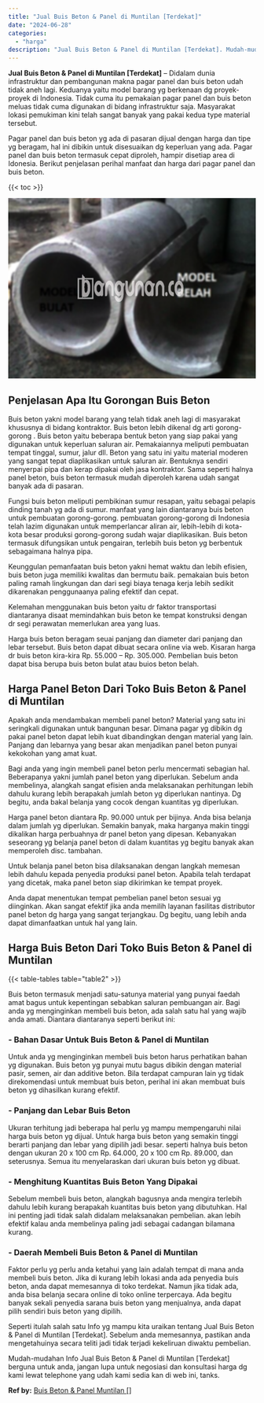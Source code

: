 ```yaml
---
title: "Jual Buis Beton & Panel di Muntilan [Terdekat]"
date: "2024-06-28"
categories: 
  - "harga"
description: "Jual Buis Beton & Panel di Muntilan [Terdekat]. Mudah-mudahan Info Jual Buis Beton & Panel di Muntilan [Terdekat] berguna untuk anda, jangan lupa untuk neg..."
---
```


**Jual Buis Beton & Panel di Muntilan \[Terdekat\]** – Didalam dunia infrastruktur dan pembangunan makna pagar panel dan buis beton udah tidak aneh lagi. Keduanya yaitu model barang yg berkenaan dg proyek-proyek di Indonesia. Tidak cuma itu pemakaian pagar panel dan buis beton meluas tidak cuma digunakan di bidang infrastruktur saja. Masyarakat lokasi pemukiman kini telah sangat banyak yang pakai kedua type material tersebut.

Pagar panel dan buis beton yg ada di pasaran dijual dengan harga dan tipe yg beragam, hal ini dibikin untuk disesuaikan dg keperluan yang ada. Pagar panel dan buis beton termasuk cepat diproleh, hampir disetiap area di Idonesia. Berikut penjelasan perihal manfaat dan harga dari pagar panel dan buis beton.

{{< toc >}}

![Jual Buis Beton & Panel di Muntilan [Terdekat]](/images/jual-panel-buis-beton-murah-08.png)

## Penjelasan Apa Itu Gorongan Buis Beton

Buis beton yakni model barang yang telah tidak aneh lagi di masyarakat khususnya di bidang kontraktor. Buis beton lebih dikenal dg arti gorong-gorong . Buis beton yaitu beberapa bentuk beton yang siap pakai yang digunakan untuk keperluan saluran air. Pemakaiannya meliputi pembuatan tempat tinggal, sumur, jalur dll. Beton yang satu ini yaitu material moderen yang sangat tepat diaplikasikan untuk saluran air. Bentuknya sendiri menyerpai pipa dan kerap dipakai oleh jasa kontraktor. Sama seperti halnya panel beton, buis beton termasuk mudah diperoleh karena udah sangat banyak ada di pasaran.

Fungsi buis beton meliputi pembikinan sumur resapan, yaitu sebagai pelapis dinding tanah yg ada di sumur. manfaat yang lain diantaranya buis beton untuk pembuatan gorong-gorong. pembuatan gorong-gorong di Indonesia telah lazim digunakan untuk memperlancar aliran air, lebih-lebih di kota-kota besar produksi gorong-gorong sudah wajar diaplikasikan. Buis beton termasuk difungsikan untuk pengairan, terlebih buis beton yg berbentuk sebagaimana halnya pipa.

Keunggulan pemanfaatan buis beton yakni hemat waktu dan lebih efisien, buis beton juga memiliki kwalitas dan bermutu baik. pemakaian buis beton paling ramah lingkungan dan dari segi biaya tenaga kerja lebih sedikit dikarenakan penggunaanya paling efektif dan cepat.

Kelemahan menggunakan buis beton yaitu dr faktor transportasi diantaranya disaat memindahkan buis beton ke tempat konstruksi dengan dr segi perawatan memerlukan area yang luas.

Harga buis beton beragam seuai panjang dan diameter dari panjang dan lebar tersebut. Buis beton dapat dibuat secara online via web. Kisaran harga dr buis beton kira-kira Rp. 55.000 – Rp. 305.000. Pembelian buis beton dapat bisa berupa buis beton bulat atau buios beton belah.

## Harga Panel Beton Dari Toko Buis Beton & Panel di Muntilan

Apakah anda mendambakan membeli panel beton? Material yang satu ini seringkali digunakan untuk bangunan besar. Dimana pagar yg dibikin dg pakai panel beton dapat lebih kuat dibandingkan dengan material yang lain. Panjang dan lebarnya yang besar akan menjadikan panel beton punyai kekokohan yang amat kuat.

Bagi anda yang ingin membeli panel beton perlu mencermati sebagian hal. Beberapanya yakni jumlah panel beton yang diperlukan. Sebelum anda membelinya, alangkah sangat efisien anda melaksanakan perhitungan lebih dahulu kurang lebih berapakah jumlah beton yg diperlukan nantinya. Dg begitu, anda bakal belanja yang cocok dengan kuantitas yg diperlukan.

Harga panel beton diantara Rp. 90.000 untuk per bijinya. Anda bisa belanja dalam jumlah yg diperlukan. Semakin banyak, maka harganya makin tinggi dikalikan harga perbuahnya dr panel beton yang dipesan. Kebanyakan seseorang yg belanja panel beton di dalam kuantitas yg begitu banyak akan memperoleh disc. tambahan.

Untuk belanja panel beton bisa dilaksanakan dengan langkah memesan lebih dahulu kepada penyedia produksi panel beton. Apabila telah terdapat yang dicetak, maka panel beton siap dikirimkan ke tempat proyek.

Anda dapat menentukan tempat pembelian panel beton sesuai yg diinginkan. Akan sangat efektif jika anda memilih layanan fasilitas distributor panel beton dg harga yang sangat terjangkau. Dg begitu, uang lebih anda dapat dimanfaatkan untuk hal yang lain.

## Harga Buis Beton Dari Toko Buis Beton & Panel di Muntilan

{{< table-tables table="table2" >}}

Buis beton termasuk menjadi satu-satunya material yang punyai faedah amat bagus untuk kepentingan sebabkan saluran pembuangan air. Bagi anda yg menginginkan membeli buis beton, ada salah satu hal yang wajib anda amati. Diantara diantaranya seperti berikut ini:

### \- Bahan Dasar Untuk Buis Beton & Panel di Muntilan

Untuk anda yg menginginkan membeli buis beton harus perhatikan bahan yg digunakan. Buis beton yg punyai mutu bagus dibikin dengan material pasir, semen, air dan additive beton. Bila terdapat campuran lain yg tidak direkomendasi untuk membuat buis beton, perihal ini akan membuat buis beton yg dihasilkan kurang efektif.

### \- Panjang dan Lebar Buis Beton

Ukuran terhitung jadi beberapa hal perlu yg mampu mempengaruhi nilai harga buis beton yg dijual. Untuk harga buis beton yang semakin tinggi berarti panjang dan lebar yang dipilih jadi besar. seperti halnya buis beton dengan ukuran 20 x 100 cm Rp. 64.000, 20 x 100 cm Rp. 89.000, dan seterusnya. Semua itu menyelaraskan dari ukuran buis beton yg dibuat.

### \- Menghitung Kuantitas Buis Beton Yang Dipakai

Sebelum membeli buis beton, alangkah bagusnya anda mengira terlebih dahulu lebih kurang berapakah kuantitas buis beton yang dibutuhkan. Hal ini penting jadi tidak salah didalam melaksanakan pembelian. akan lebih efektif kalau anda membelinya paling jadi sebagai cadangan bilamana kurang.

### \- Daerah Membeli Buis Beton & Panel di Muntilan

Faktor perlu yg perlu anda ketahui yang lain adalah tempat di mana anda membeli buis beton. Jika di kurang lebih lokasi anda ada penyedia buis beton, anda dapat memesannya di toko terdekat. Namun jika tidak ada, anda bisa belanja secara online di toko online terpercaya. Ada begitu banyak sekali penyedia sarana buis beton yang menjualnya, anda dapat pilih sendiri buis beton yang dipilih.

Seperti itulah salah satu Info yg mampu kita uraikan tentang Jual Buis Beton & Panel di Muntilan \[Terdekat\]. Sebelum anda memesannya, pastikan anda mengetahuinya secara teliti jadi tidak terjadi kekeliruan diwaktu pembelian.

Mudah-mudahan Info Jual Buis Beton & Panel di Muntilan \[Terdekat\] berguna untuk anda, jangan lupa untuk negosiasi dan konsultasi harga dg kami lewat telephone yang udah kami sedia kan di web ini, tanks.

**Ref by:** [Buis Beton & Panel Muntilan []](https://id.wikipedia.org/wiki/Buis)
